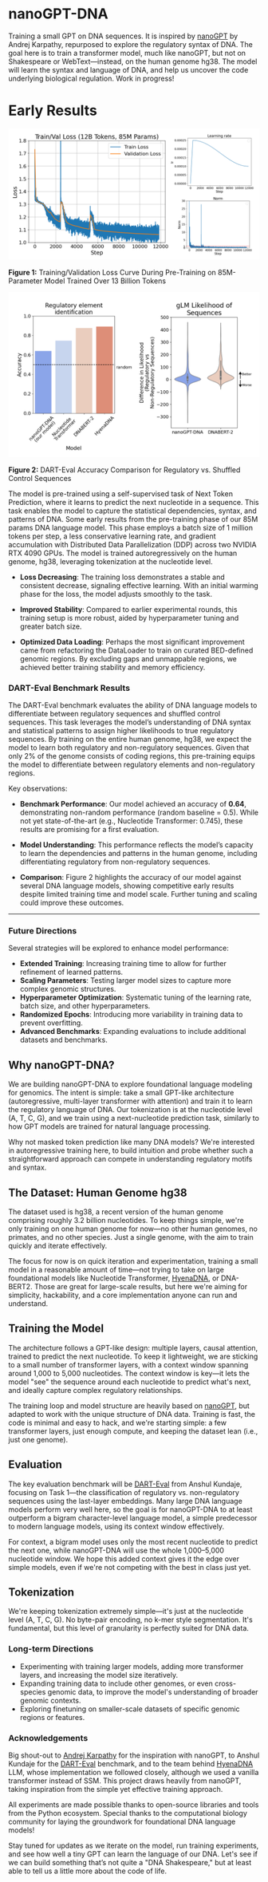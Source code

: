 # nanoGPT-DNA

Training a small GPT on DNA sequences. It is inspired by [nanoGPT](https://github.com/karpathy/nanoGPT) by Andrej Karpathy, repurposed to explore the  regulatory syntax of DNA. The goal here is to train a transformer model, much like nanoGPT, but not on Shakespeare or WebText—instead, on the human genome hg38. The model will learn the syntax and language of DNA, and help us uncover the code underlying biological regulation. Work in progress!

# Early Results
![Figure 1](/figures/1st-good-run.png)

**Figure 1:**  Training/Validation Loss Curve During Pre-Training on 85M-Parameter Model Trained Over 13 Billion Tokens

![Figure 2](/figures/dart-eval-results1.png)

**Figure 2:** DART-Eval Accuracy Comparison for Regulatory vs. Shuffled Control Sequences

The model is pre-trained using a self-supervised task of Next Token Prediction, where it learns to predict the next nucleotide in a sequence. This task enables the model to capture the statistical dependencies, syntax, and patterns of DNA. Some early results from the pre-training phase of our 85M params DNA language model. This phase employs a batch size of 1 million tokens per step, a less conservative learning rate, and gradient accumulation with Distributed Data Parallelization (DDP) across two NVIDIA RTX 4090 GPUs. The model is trained autoregressively on the human genome, hg38, leveraging tokenization at the nucleotide level.

- **Loss Decreasing**: The training loss demonstrates a stable and consistent decrease, signaling effective learning. With an initial warming phase for the loss, the model adjusts smoothly to the task.
  
- **Improved Stability**: Compared to earlier experimental rounds, this training setup is more robust, aided by hyperparameter tuning and greater batch size.

- **Optimized Data Loading**: Perhaps the most significant improvement came from refactoring the DataLoader to train on curated BED-defined genomic regions. By excluding gaps and unmappable regions, we achieved better training stability and memory efficiency.


### DART-Eval Benchmark Results

The DART-Eval benchmark evaluates the ability of DNA language models to differentiate between regulatory sequences and shuffled control sequences. This task leverages the model’s understanding of DNA syntax and statistical patterns to assign higher likelihoods to true regulatory sequences. By training on the entire human genome, hg38, we expect the model to learn both regulatory and non-regulatory sequences. Given that only 2% of the genome consists of coding regions, this pre-training equips the model to differentiate between regulatory elements and non-regulatory regions.

Key observations:

- **Benchmark Performance**: Our model achieved an accuracy of **0.64**, demonstrating non-random performance (random baseline = 0.5). While not yet state-of-the-art (e.g., Nucleotide Transformer: 0.745), these results are promising for a first evaluation.

- **Model Understanding**: This performance reflects the model’s capacity to learn the dependencies and patterns in the human genome, including differentiating regulatory from non-regulatory sequences.

- **Comparison**: Figure 2 highlights the accuracy of our model against several DNA language models, showing competitive early results despite limited training time and model scale. Further tuning and scaling could improve these outcomes.

---

### Future Directions

Several strategies will be explored to enhance model performance:

- **Extended Training**: Increasing training time to allow for further refinement of learned patterns.
- **Scaling Parameters**: Testing larger model sizes to capture more complex genomic structures.
- **Hyperparameter Optimization**: Systematic tuning of the learning rate, batch size, and other hyperparameters.
- **Randomized Epochs**: Introducing more variability in training data to prevent overfitting.
- **Advanced Benchmarks**: Expanding evaluations to include additional datasets and benchmarks.

## Why nanoGPT-DNA?

We are building nanoGPT-DNA to explore foundational language modeling for genomics. The intent is simple: take a small GPT-like architecture (autoregressive, multi-layer transformer with attention) and train it to learn the regulatory language of DNA. Our tokenization is at the nucleotide level (A, T, C, G), and we train using a next-nucleotide prediction task, similarly to how GPT models are trained for natural language processing.

Why not masked token prediction like many DNA models? We're interested in autoregressive training here, to build intuition and probe whether such a straightforward approach can compete in understanding regulatory motifs and syntax.

## The Dataset: Human Genome hg38

The dataset used is hg38, a recent version of the human genome comprising roughly 3.2 billion nucleotides. To keep things simple, we're only training on one human genome for now—no other human genomes, no primates, and no other species. Just a single genome, with the aim to train quickly and iterate effectively.

The focus for now is on quick iteration and experimentation, training a small model in a reasonable amount of time—not trying to take on large foundational models like Nucleotide Transformer, [HyenaDNA](https://github.com/HazyResearch/hyena-dna), or DNA-BERT2. Those are great for large-scale results, but here we're aiming for simplicity, hackability, and a core implementation anyone can run and understand.

## Training the Model

The architecture follows a GPT-like design: multiple layers, causal attention, trained to predict the next nucleotide. To keep it lightweight, we are sticking to a small number of transformer layers, with a context window spanning around 1,000 to 5,000 nucleotides. The context window is key—it lets the model "see" the sequence around each nucleotide to predict what's next, and ideally capture complex regulatory relationships.

The training loop and model structure are heavily based on [nanoGPT](https://github.com/karpathy/nanoGPT), but adapted to work with the unique structure of DNA data. Training is fast, the code is minimal and easy to hack, and we're starting simple: a few transformer layers, just enough compute, and keeping the dataset lean (i.e., just one genome).

## Evaluation

The key evaluation benchmark will be [DART-Eval](https://github.com/kundajelab/dart-eval) from Anshul Kundaje, focusing on Task 1—the classification of regulatory vs. non-regulatory sequences using the last-layer embeddings. Many large DNA language models perform very well here, so the goal is for nanoGPT-DNA to at least outperform a bigram character-level language model, a simple predecessor to modern language models, using its context window effectively.

For context, a bigram model uses only the most recent nucleotide to predict the next one, while nanoGPT-DNA will use the whole 1,000–5,000 nucleotide window. We hope this added context gives it the edge over simple models, even if we're not competing with the best in class just yet.

## Tokenization

We're keeping tokenization extremely simple—it's just at the nucleotide level (A, T, C, G). No byte-pair encoding, no k-mer style segmentation. It's fundamental, but this level of granularity is perfectly suited for DNA data.

### Long-term Directions

- Experimenting with training larger models, adding more transformer layers, and increasing the model size iteratively.
- Expanding training data to include other genomes, or even cross-species genomic data, to improve the model's understanding of broader genomic contexts.
- Exploring finetuning on smaller-scale datasets of specific genomic regions or features.

### Acknowledgements

Big shout-out to [Andrej Karpathy](https://github.com/karpathy/nanoGPT) for the inspiration with nanoGPT, to Anshul Kundaje for the [DART-Eval](https://github.com/kundajelab/dart-eval) benchmark, and to the team behind [HyenaDNA](https://github.com/HazyResearch/hyena-dna) LLM, whose implementation we followed closely, although we used a vanilla transformer instead of SSM. This project draws heavily from nanoGPT, taking inspiration from the simple yet effective training approach.

All experiments are made possible thanks to open-source libraries and tools from the Python ecosystem. Special thanks to the computational biology community for laying the groundwork for foundational DNA language models!

Stay tuned for updates as we iterate on the model, run training experiments, and see how well a tiny GPT can learn the language of our DNA. Let's see if we can build something that’s not quite a "DNA Shakespeare," but at least able to tell us a little more about the code of life.

